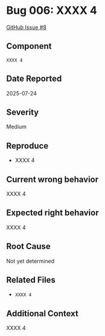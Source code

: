 # Bug 006: XXXX 4

[GitHub Issue #8](https://github.com/JorgeRojo/slack-bitbucket-merge-control-chrome-extension/issues/8)

## Component
`XXXX 4`

## Date Reported
2025-07-24

## Severity
Medium

## Reproduce
- XXXX 4

## Current wrong behavior
XXXX 4

## Expected right behavior
XXXX 4

## Root Cause
Not yet determined

## Related Files
- `XXXX 4`

## Additional Context
XXXX 4
